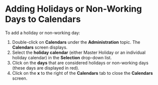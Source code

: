# Adding Holidays or Non-Working Days to Calendars

To add a holiday or non-working day:

1. Double-click on **Calendars** under the **Administration** topic. The **Calendars** screen displays.
2. Select the **holiday calendar** (either Master Holiday or an individual holiday calendar) in the **Selection** drop-down list.
3. Click on the **days** that are considered holidays or non-working days (these days are displayed in red).
4. Click on the **x** to the right of the **Calendars** tab to close the **Calendars** screen.
